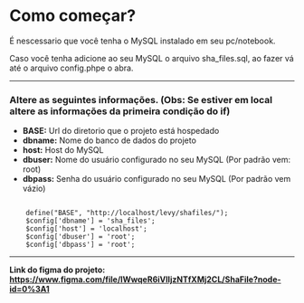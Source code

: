 <h1>Como começar?</h1>

<p>É nescessario que você tenha o MySQL instalado em seu pc/notebook.</p>

<p>Caso você tenha adicione ao seu MySQL o arquivo sha_files.sql, ao fazer vá até o arquivo config.phpe o abra.</p>

<hr/>

<h3>Altere as seguintes informações. (Obs: Se estiver em local altere as informações da primeira condição do if)</h3>

<ul>
    <li><strong>BASE:</strong> Url do diretorio que o projeto está hospedado</li>
    <li><strong>dbname:</strong> Nome do banco de dados do projeto</li>
    <li><strong>host:</strong> Host do MySQL</li>
    <li><strong>dbuser:</strong> Nome do usuário configurado no seu MySQL (Por padrão vem: root)</li>
    <li><strong>dbpass:</strong> Senha do usuário configurado no seu MySQL (Por padrão vem vázio)</li>
</ul>

<code>
    define("BASE", "http://localhost/levy/shafiles/");
	$config['dbname'] = 'sha_files';
	$config['host'] = 'localhost';
	$config['dbuser'] = 'root';
	$config['dbpass'] = 'root';
</code>

<hr/>

<strong>Link do figma do projeto: <a href="https://www.figma.com/file/IWwqeR6iVlIjzNTfXMj2CL/ShaFile?node-id=0%3A1" target="_blank">https://www.figma.com/file/IWwqeR6iVlIjzNTfXMj2CL/ShaFile?node-id=0%3A1</a></strong>